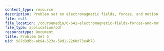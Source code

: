 ```yaml
---
content_type: resource
description: Problem set on electromagnetic fields, forces, and motion.
file: null
file_location: /coursemedia/6-641-electromagnetic-fields-forces-and-motion-spring-2005/987d99bbab84523e58d12260d73e4b78_ps6sp05.pdf
file_type: application/pdf
resourcetype: Document
title: Problem Set 6
uid: 987d99bb-ab84-523e-58d1-2260d73e4b78
---
```

